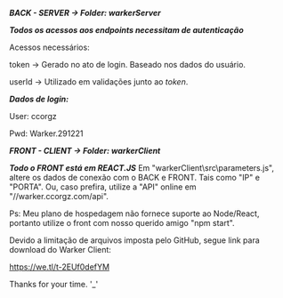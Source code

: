 ***BACK - SERVER -> Folder: warkerServer***


***Todos os acessos aos endpoints necessitam de autenticação***

Acessos necessários:

token -> Gerado no ato de login. Baseado nos dados do usuário.

userId -> Utilizado em validações junto ao *token*.




***Dados de login:***

User: ccorgz

Pwd: Warker.291221




***FRONT - CLIENT -> Folder: warkerClient***

***Todo o FRONT está em REACT.JS***
Em "warkerClient\src\parameters.js", altere os dados de conexão com o BACK e FRONT. Tais como "IP" e "PORTA".
Ou, caso prefira, utilize a "API" online em "//warker.ccorgz.com/api".

Ps: Meu plano de hospedagem não fornece suporte ao Node/React, portanto utilize o front com nosso querido amigo "npm start".


Devido a limitação de arquivos imposta pelo GitHub, segue link para download do Warker Client:


https://we.tl/t-2EUf0defYM


Thanks for your time. '_'